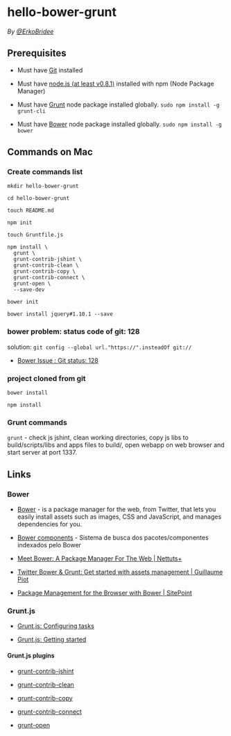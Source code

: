 # hello-bower-grunt

*By [@ErkoBridee](https://twitter.com/erkobridee)*

## Prerequisites

* Must have [Git](http://git-scm.com/) installed

* Must have [node.js (at least v0.8.1)](http://nodejs.org/) installed with npm (Node Package Manager)

* Must have [Grunt](https://github.com/gruntjs/grunt) node package installed globally.  `sudo npm install -g grunt-cli`

* Must have [Bower](https://github.com/bower/bower) node package installed globally.  `sudo npm install -g bower`


## Commands on Mac

### Create commands list

```
mkdir hello-bower-grunt

cd hello-bower-grunt

touch README.md

npm init

touch Gruntfile.js

npm install \
  grunt \
  grunt-contrib-jshint \
  grunt-contrib-clean \
  grunt-contrib-copy \
  grunt-contrib-connect \
  grunt-open \
  --save-dev

bower init

bower install jquery#1.10.1 --save

```

### bower problem: status code of git: 128

solution: `git config --global url."https://".insteadOf git://`

* [Bower Issue : Git status: 128](https://github.com/bower/bower/issues/50)


### project cloned from git

```
bower install

npm install
```

### Grunt commands

`grunt` - check js jshint, clean working directories, copy js libs to build/scripts/libs and apps files to build/, open webapp on web browser and start server at port 1337.


## Links

### Bower

* [Bower](http://bower.io/) - is a package manager for the web, from Twitter, that lets you easily install assets such as images, CSS and JavaScript, and manages dependencies for you.

* [Bower components](http://sindresorhus.com/bower-components/) - Sistema de busca dos pacotes/componentes indexados pelo Bower

* [Meet Bower: A Package Manager For The Web | Nettuts+](http://net.tutsplus.com/tutorials/tools-and-tips/meet-bower-a-package-manager-for-the-web/)

* [Twitter Bower & Grunt: Get started with assets management | Guillaume Piot](http://gpiot.com/twitter-bower-grunt-get-started-with-assets-management/)

* [Package Management for the Browser with Bower | SitePoint](http://www.sitepoint.com/package-management-for-the-browser-with-bower/)

### Grunt.js

* [Grunt.js: Configuring tasks](http://gruntjs.com/configuring-tasks)

* [Grunt.js: Getting started](http://gruntjs.com/getting-started)

#### Grunt.js plugins

  * [grunt-contrib-jshint](https://github.com/gruntjs/grunt-contrib-jshint)

  * [grunt-contrib-clean](https://github.com/gruntjs/grunt-contrib-clean)

  * [grunt-contrib-copy](https://github.com/gruntjs/grunt-contrib-copy)

  * [grunt-contrib-connect](https://github.com/gruntjs/grunt-contrib-connect)

  * [grunt-open](https://github.com/onehealth/grunt-open)
